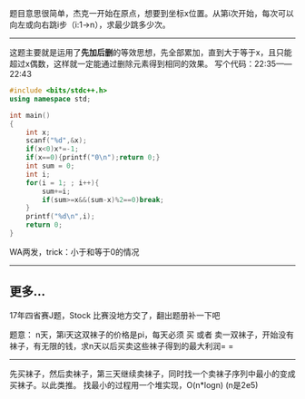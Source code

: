 题目意思很简单，杰克一开始在原点，想要到坐标x位置。从第i次开始，每次可以向左或向右跳i步（i:1->n），求最少跳多少次。

****

这题主要就是运用了**先加后删**的等效思想，先全部累加，直到大于等于x，且只能超过x偶数，这样就一定能通过删除元素得到相同的效果。
写个代码：22:35——22:43

```cpp
#include <bits/stdc++.h>
using namespace std;

int main()
{
    int x;
    scanf("%d",&x);
    if(x<0)x*=-1;
    if(x==0){printf("0\n");return 0;}
    int sum = 0;
    int i;
    for(i = 1; ; i++){
        sum+=i;
        if(sum>=x&&(sum-x)%2==0)break;
    }
    printf("%d\n",i);
    return 0;
}
```
WA两发，trick：小于和等于0的情况
****
## 更多...

17年四省赛J题，Stock
比赛没地方交了，翻出题册补一下吧 

题意：
n天，第i天这双袜子的价格是pi，每天必须 买 或者 卖一双袜子，开始没有袜子，有无限的钱，求n天以后买卖这些袜子得到的最大利润= =

****
先买袜子，然后卖袜子，第三天继续卖袜子，同时找一个卖袜子序列中最小的变成买袜子。以此类推。
找最小的过程用一个堆实现，O(n\*logn) (n是2e5)